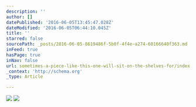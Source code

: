 ```yaml
---
description: ''
author: []
datePublished: '2016-06-05T13:45:47.028Z'
dateModified: '2016-06-05T06:44:10.045Z'
title: ''
starred: false
sourcePath: _posts/2016-06-05-8619486f-5b0f-4f4e-a274-60166640f363.md
inFeed: true
hasPage: true
inNav: false
url: sometimes-a-piece-like-this-one-will-sit-on-the-shelves-for/index.html
_context: 'http://schema.org'
_type: Article

---
```

![](https://the-grid-user-content.s3-us-west-2.amazonaws.com/12164073-700b-4b08-9393-00b14909a1a9.jpg)
![](https://the-grid-user-content.s3-us-west-2.amazonaws.com/c6560f19-9cdc-474a-8a20-da49873fe127.jpg)